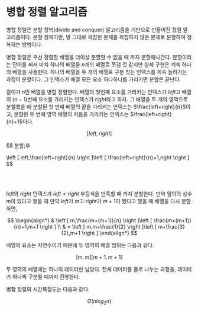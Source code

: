 # 병합 정렬 알고리즘
병합 정렬은 분할 정복(divide and conquer) 알고리즘을 기반으로 만들어진 정렬 알고리즘이다. 분할 정복이란, 말 그대로 복잡한 문제를 복잡하지 않은 문제로 분할하여 정복하는 방법이다.

병합 정렬은 우선 정렬할 배열을 더이상 분할할 수 없을 때 까지 분할해나간다. 분할이라는 단어를 써서 마치 하나의 배열을 $n$개의 배열로 쪼갤 것 같지만 실제 구현은 계속 하나의 배열을 사용한다. 하나의 배열을 두 개의 배열로 구분 짓는 인덱스를 계속 늘려가는 
과정이 분할이다. 그 인덱스가 배열 모든 요소 하나하나를 가리키면 분할은 끝난다.  

길이가 $n$인 배열을 병합 정렬한다. 배열의 첫번째 요소를 가리키는 인덱스가 $left$고 배열의 $(n-1)$번째 요소를 가리키는 인덱스가 $right$라고 하자. 그 배열을 두 개의 영역으로 분할했을 때 분할된 첫 번쨰 배열의 끝을 가리키는 인덱스는 $\frac{left+right}{n}$이고, 분할된 두 번쨰 영역 배열의 처음을 가리키는 인덱스는 $\frac{left+right}{n}+1$이다. 

$$ 
\left [ left,right \right ]
$$

$$
분할\;후

$$
$$ 
\left [ left,\frac{left+right}{n} \right ]\left [ \frac{left+right}{n}+1,right \right ] 
$$

<br/>
<br/>

$left$와 $right$ 인덱스가 $left < right$ 부등식을 만족할 때 까지 분할한다. 만약 임의의 상수 $m$이 있다고 했을 때 만약 $left$가 $m$고 $right$가 $m+1$이 됐다고 했을 때 배열을 다시 분할하면,  

$$ 
\begin{align*}
& \left [ m,\frac{m+(m+1)}{n} \right ]\left [ \frac{m+(m+1)}{n}+1,m+1 \right ] \\
& = \left [ m,m+\frac{1}{2} \right ]\left [ m+\frac{3}{2},m+1 \right ] 
\end{align*}
$$

배열의 요소는 자연수이기 때문에 두 영역의 배열 범위는 다음과 같다.

$$ 
\left [ m, m \right ]\left [ m+1, m+1 \right ] 
$$

두 영역의 배열에는 하나의 데이터만 남았다. 전체 데이터를 둘로 나누는 과정을, 데이터가 하나씩 구분될 때까지 진행한다.


병합 정렬의 시간복잡도는 다음과 같다.

$$ O\left ( nlog_{2}n \right ) $$